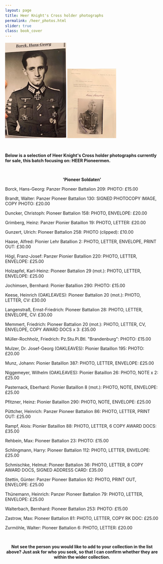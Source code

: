 ```yaml
---
layout: page
title: Heer Knight's Cross holder photographs
permalink: /heer_photos.html
slider: true
class: book_cover
---
```


<p float="left">
<img src="./assets/Hans-Georg Borck.jpg"/>
<img src="./assets/Heinz Grimberg.jpeg"/>
</p>  
<br />
<p><b>Below is a selection of Heer Knight's Cross holder photographs currently for sale, this batch focusing on: HEER Pioneermen.</b></p>
<br />
<p><b><center>'Pioneer Soldaten'</center></b></p>
<p>Borck,	Hans-Georg: Panzer Pioneer Battalion 209:	PHOTO: £15.00</p>
<p>Brandt,	Walter: Panzer Pioneer Battalion 130:	SIGNED PHOTOCOPY IMAGE, COPY PHOTO:	£20.00</p>
<p>Duncker,	Christoph: Pioneer Battalion 158:	PHOTO, ENVELOPE: £20.00</p>
<p>Grimberg,	Heinz: Panzer Pionier Bataillon 19:	PHOTO, LETTER: £20.00</p>
<p>Gunzert,	Ulrich: Pioneer Battalion 258:	PHOTO (clipped): £10.00</p>
<p>Haase,	Alfred: Pionier Lehr Batallion 2:	PHOTO, LETTER, ENVELOPE, PRINT OUT: £30.00</p>
<p>Högl,	Franz-Josef: Panzer Pionier Batallion 220:	PHOTO, LETTER, ENVELOPE: £25.00</p>
<p>Holzapfel,	Karl-Heinz: Pioneer Battalion 29 (mot.):	PHOTO, LETTER, ENVELOPE: £25.00</p>
<p>Jochimsen,	Bernhard: Pionier Batallion 290:	PHOTO: £15.00</p>
<p>Keese,	Heinrich	(OAKLEAVES): Pioneer Battalion 20 (mot.):	PHOTO, LETTER, CV: £30.00</p>
<p>Langenstraß,	Ernst-Friedrich: Pioneer Battalion 28:	PHOTO, LETTER, ENVELOPE, CV: £30.00</p>
<p>Memmert,	Friedrich: Pioneer Battalion 20 (mot.):	PHOTO, LETTER, CV, ENVELOPE, COPY AWARD DOCS x 3: £35.00</p>
<p>Müller-Rochholz,	Friedrich: Pz.Stu.Pi.Btl. "Brandenburg":	PHOTO: £15.00</p>
<p>Mulzer,	Dr. Josef-Georg	(OAKLEAVES): Pionier Bataillon 195:	PHOTO: £20.00</p>
<p>Munz, Johann: Pionier Bataillon 387:	PHOTO, LETTER, ENVELOPE: £25.00</p>
<p>Niggemeyer,	Wilhelm	(OAKLEAVES): Pionier Bataillon 26:	PHOTO, NOTE x 2: £25.00</p>
<p>Pasternack,	Eberhard: Pionier Bataillon 8 (mot.):	PHOTO, NOTE, ENVELOPE: £25.00</p>
<p>Pfitzner,	Heinz: Pionier Bataillon 290:	PHOTO, NOTE, ENVELOPE: £25.00</p>
<p>Püttcher,	Heinrich: Panzer Pioneer Battalion 86:	PHOTO, LETTER, PRINT OUT: £25.00</p>
<p>Rampf,	Alois: Pionier Bataillon 88:	PHOTO, LETTER, 6 COPY AWARD DOCS: £35.00</p>
<p>Rehbein,	Max: Pioneer Battalion 23:	PHOTO: £15.00</p>
<p>Schlingmann,	Harry: Pioneer Battalion 112:	PHOTO, LETTER, ENVELOPE: £25.00</p>
<p>Schmischke,	Helmut: Pioneer Battalion 36:	PHOTO, LETTER, 8 COPY AWARD DOCS, SIGNED ADDRESS CARD: £35.00</p>
<p>Stettin,	Günter: Panzer Pioneer Battalion 92:	PHOTO, PRINT OUT, ENVELOPE: £25.00</p>
<p>Thünemann,	Heinrich: Panzer Pioneer Battalion 79:	PHOTO, LETTER, ENVELOPE: £25.00</p>
<p>Walterbach,	Bernhard: Pioneer Battalion 253:	PHOTO: £15.00</p>
<p>Zastrow,	Max: Pioneer Battalion 81:	PHOTO, LETTER, COPY RK DOC: £25.00</p>
<p>Zurmöhle,	Walter: Pioneer Battalion 6:	PHOTO, LETTER: £20.00</p>
<br />
<p><b><center>Not see the person you would like to add to your collection in the list above? Just ask for who you seek, so that I can confirm whether they are within the wider collection.</center></b></p>

